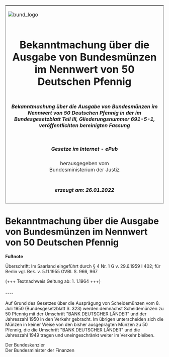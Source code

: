 <span id="DECKBLATT.html"></span>

<table border="0" frame="border" width="100%">

<tr valign="top">

<td align="left">

![bund\_logo](BfJ_2021_Web_de_de.gif)

</td>

<td align="right">

 

</td>

</tr>

<tr align="center" valign="middle">

<td colspan="2">

# Bekanntmachung über die Ausgabe von Bundesmünzen im Nennwert von 50 Deutschen Pfennig

</td>

</tr>

<tr align="center" valign="middle">

<td colspan="2">

##### Bekanntmachung über die Ausgabe von Bundesmünzen im Nennwert von 50 Deutschen Pfennig in der im Bundesgesetzblatt Teil III, Gliederungsnummer 691-5-1, veröffentlichten bereinigten Fassung

</td>

</tr>

<tr align="center" valign="middle">

<td colspan="2">

  
  

##### Gesetze im Internet - ePub  
  
herausgegeben vom  
Bundesministerium der Justiz

</td>

</tr>

<tr align="center" valign="bottom">

<td colspan="2">

  
  

##### erzeugt am: 26.01.2022

</td>

</tr>

</table>

<span id="BJNR006940950.html"></span>

# Bekanntmachung über die Ausgabe von Bundesmünzen im Nennwert von 50 Deutschen Pfennig

<div>

  
**Fußnote**

<div class="jnhtml">

<div>

<div class="jurAbsatz">

Überschrift: Im Saarland eingeführt durch § 4 Nr. 1 G v. 29.6.1959 I
402; für Berlin vgl. Bek. v. 5.11.1955 GVBl. S. 966, 967  
  
(+++ Textnachweis Geltung ab: 1. 1.1964 +++)

</div>

</div>

</div>

</div>

<span id="BJNR006940950BJNE000100307.html"></span>

###   
\----

<div>

<div class="jnhtml">

<div>

<div class="jurAbsatz">

Auf Grund des Gesetzes über die Ausprägung von Scheidemünzen vom 8. Juli
1950 (Bundesgesetzblatt S. 323) werden demnächst Scheidemünzen zu 50
Pfennig mit der Umschrift "BANK DEUTSCHER LÄNDER" und der Jahreszahl
1950 in den Verkehr gebracht. Im übrigen unterscheiden sich die Münzen
in keiner Weise von den bisher ausgeprägten Münzen zu 50 Pfennig, die
die Umschrift "BANK DEUTSCHER LÄNDER" und die Jahreszahl 1949 tragen und
uneingeschränkt weiter im Verkehr bleiben.  
  
<span class="SP">Der Bundeskanzler</span>  
<span class="SP">Der Bundesminister der Finanzen</span>

</div>

</div>

</div>

</div>
